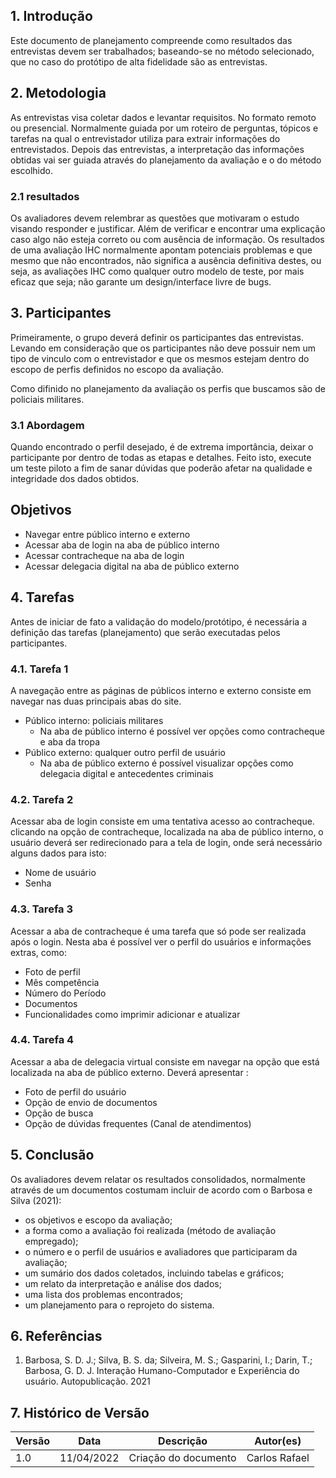## 1. Introdução

Este documento de planejamento compreende como resultados das entrevistas devem ser trabalhados; baseando-se no método selecionado, que no caso do protótipo de alta fidelidade são as entrevistas.

## 2. Metodologia

As entrevistas visa coletar dados e levantar requisitos. No formato remoto ou presencial. Normalmente guiada por um roteiro de perguntas, tópicos e tarefas na qual o entrevistador utiliza para extrair informações do entrevistados. Depois das entrevistas, a interpretação das informações obtidas vai ser guiada através do planejamento da avaliação e o do método escolhido.

### 2.1 resultados

Os avaliadores devem relembrar as questões que motivaram o estudo visando responder e justificar. Além de verificar e encontrar uma explicação caso algo não esteja correto ou com ausência de informação. Os resultados de uma avaliação IHC normalmente apontam potenciais problemas e que mesmo que não encontrados, não significa a ausência definitiva destes, ou seja, as avaliações IHC como qualquer outro modelo de teste, por mais eficaz que seja; não garante um design/interface livre de bugs.

## 3. Participantes

Primeiramente, o grupo deverá definir os participantes das entrevistas. Levando em consideração que os participantes não deve possuir nem um tipo de vinculo com o entrevistador e que os mesmos estejam dentro do escopo de perfis definidos no escopo da avaliação.

Como difinido no planejamento da avaliação os perfis que buscamos são de policiais militares.

### 3.1 Abordagem

Quando encontrado o perfil desejado, é de extrema importância, deixar o participante por dentro de todas as etapas e detalhes. Feito isto, execute um teste piloto a fim de sanar dúvidas que poderão afetar na qualidade e integridade dos dados obtidos.

## Objetivos

- Navegar entre público interno e externo
- Acessar aba de login na aba de público interno
- Acessar contracheque na aba de login
- Acessar delegacia digital na aba de público externo

## 4. Tarefas

Antes de iniciar de fato a validação do modelo/protótipo, é necessária a definição das tarefas (planejamento) que serão executadas pelos participantes.

### 4.1. Tarefa 1

A navegação entre as páginas de públicos interno e externo consiste em navegar nas duas principais abas do site.

- Público interno: policiais militares
  - Na aba de público interno é possível ver opções como contracheque e aba da tropa
- Público externo: qualquer outro perfil de usuário
  - Na aba de público externo é possível visualizar opções como delegacia digital e antecedentes criminais

### 4.2. Tarefa 2

Acessar aba de login consiste em uma tentativa acesso ao contracheque. clicando na opção de contracheque, localizada na aba de público interno, o usuário deverá ser redirecionado para a tela de login, onde será necessário alguns dados para isto:

- Nome de usuário
- Senha

### 4.3. Tarefa 3

Acessar a aba de contracheque é uma tarefa que só pode ser realizada após o login. Nesta aba é possível ver o perfil do usuários e informações extras, como:

- Foto de perfil
- Mês competência
- Número do Período
- Documentos
- Funcionalidades como imprimir adicionar e atualizar

### 4.4. Tarefa 4

Acessar a aba de delegacia virtual consiste em navegar na opção que está localizada na aba de público externo. Deverá apresentar :

- Foto de perfil do usuário
- Opção de envio de documentos
- Opção de busca
- Opção de dúvidas frequentes (Canal de atendimentos)

## 5. Conclusão

Os avaliadores devem relatar os resultados consolidados, normalmente através de um documentos costumam incluir de acordo com o Barbosa e Silva (2021):

- os objetivos e escopo da avaliação;
- a forma como a avaliação foi realizada (método de avaliação empregado);
- o número e o perfil de usuários e avaliadores que participaram da avaliação;
- um sumário dos dados coletados, incluindo tabelas e gráficos;
- um relato da interpretação e análise dos dados;
- uma lista dos problemas encontrados;
- um planejamento para o reprojeto do sistema.

## 6. Referências

1. Barbosa, S. D. J.; Silva, B. S. da; Silveira, M. S.; Gasparini, I.; Darin, T.; Barbosa, G. D. J. Interação Humano-Computador e Experiência do usuário. Autopublicação. 2021

## 7. Histórico de Versão

| Versão | Data       | Descrição            | Autor(es)     |
| ------ | ---------- | -------------------- | ------------- |
| 1.0    | 11/04/2022 | Criação do documento | Carlos Rafael |
